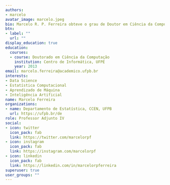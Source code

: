 ```yaml
---
authors:
- marcelo
avatar_image: marcelo.jpeg
bio: Marcelo R. P. Ferreira obteve o grau de Doutor em Ciência da Computação em 2013 no Centro de Informática da Universidade Federal de Pernambuco (UFPE), Brasil. Obteve os graus de Mestre e Bacharel em Estatística em 2007 e 2004, respectivamente, ambos no Departamento de Estatística da UFPE. Em dezembro de 2008, através de concurso público, passou a integrar o corpo docente do Departamento de Estatística da Universidade Federal da Paraíba (UFPB), Brasil, onde ocupa, atualmente, o cargo de Professor Adjunto IV. De outubro de 2014 a setembro de 2015 realizou estágio pós-doutoral na _RWTH Aachen University_, Alemanha, onde desenvolveu atividades de pesquisa utilizando métodos de aprendizado de máquina para predição de idade biológica e classificação de células estromais mesenquimais a partir de dados de metilação de DNA. Suas áreas de interesse em pesquisa são  _Data Science_, Aprendizado de Máquina e Estatística Computacional, incluindo Métodos de Agrupamento, Métodos baseados em funções _kernel_, Reconhecimento de Padrões, _Bootstrap_, Métodos Não-paramétricos, Métodos de Monte Carlo e Análise de Dados Simbólicos. Tem sido autor de artigos científicos em jornais e conferências e tem servido com revisor para diversos periódicos científicos. Atua na Graduação em Estatística da UFPB, onde ministra disciplinas como Estatística Computacional, Análise Multivariada, Processos Estocásticos e Aprendizado de Máquina e orienta projetos de iniciação científica e trabalhos de conclusão de curso, no Programa de Pós-graduação em Modelagem Matemática e Computacional (PPGMMC) da UFPB, onde ministra Aprendizagem de Máquina e orienta dissertações de mestrado, e no Programa de Pós-graduação em Estatística (PPGE) da UFPE, onde orienta dissertações de mestrado.
btn:
- label: ""
  url: ""
display_education: true
education:
  courses:
  - course: Doutorado em Ciência da Computação
    institution: Centro de Informática, UFPE
    year: 2013
email: marcelo.ferreira@academico.ufpb.br
interests:
- Data Science
- Estatística Computacional
- Aprendizado de Máquina
- Inteligência Artificial
name: Marcelo Ferreira
organizations:
- name: Departamento de Estatística, CCEN, UFPB
  url: https://ufpb.br/de
role: Professor Adjunto IV
social:
- icon: twitter
  icon_pack: fab
  link: https://twitter.com/marcelorpf
- icon: instagram
  icon_pack: fab
  link: https://instagram.com/marcelorpf
- icon: linkedin
  icon_pack: fab
  link: https://linkedin.com/in/marcelorpferreira
superuser: true
user_groups: ""
---
```

